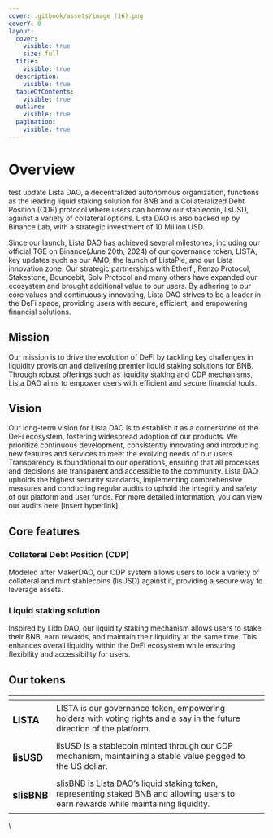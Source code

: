 ```yaml
---
cover: .gitbook/assets/image (16).png
coverY: 0
layout:
  cover:
    visible: true
    size: full
  title:
    visible: true
  description:
    visible: true
  tableOfContents:
    visible: true
  outline:
    visible: true
  pagination:
    visible: true
---
```


# Overview

test update
Lista DAO, a decentralized autonomous organization, functions as the leading liquid staking solution for BNB and a Collateralized Debt Position (CDP) protocol where users can borrow our stablecoin, lisUSD, against a variety of collateral options. Lista DAO is also backed up by Binance Lab, with a strategic investment of 10 Miliion USD.

Since our launch, Lista DAO has achieved several milestones, including our official TGE on Binance(June 20th, 2024) of our governance token, LISTA, key updates such as our AMO, the launch of ListaPie, and our Lista innovation zone. Our strategic partnerships with Etherfi, Renzo Protocol, Stakestone, Bouncebit, Solv Protocol and many others have expanded our ecosystem and brought additional value to our users. By adhering to our core values and continuously innovating, Lista DAO strives to be a leader in the DeFi space, providing users with secure, efficient, and empowering financial solutions.

## Mission

Our mission is to drive the evolution of DeFi by tackling key challenges in liquidity provision and delivering premier liquid staking solutions for BNB. Through robust offerings such as liquidity staking and CDP mechanisms, Lista DAO aims to empower users with efficient and secure financial tools.&#x20;

## Vision

Our long-term vision for Lista DAO is to establish it as a cornerstone of the DeFi ecosystem, fostering widespread adoption of our products. We prioritize continuous development, consistently innovating and introducing new features and services to meet the evolving needs of our users. Transparency is foundational to our operations, ensuring that all processes and decisions are transparent and accessible to the community. Lista DAO upholds the highest security standards, implementing comprehensive measures and conducting regular audits to uphold the integrity and safety of our platform and user funds. For more detailed information, you can view our audits here \[insert hyperlink].

## Core features

### Collateral Debt Position (CDP)

Modeled after MakerDAO, our CDP system allows users to lock a variety of collateral and mint stablecoins (lisUSD) against it, providing a secure way to leverage assets.&#x20;

### Liquid staking solution

Inspired by Lido DAO, our liquidity staking mechanism allows users to stake their BNB, earn rewards, and maintain their liquidity at the same time. This enhances overall liquidity within the DeFi ecosystem while ensuring flexibility and accessibility for users.

## Our tokens

<table data-view="cards"><thead><tr><th></th><th></th><th></th></tr></thead><tbody><tr><td><h3>LISTA</h3></td><td>LISTA is our governance token, empowering holders with voting rights and a say in the future direction of the platform. </td><td></td></tr><tr><td><h3>lisUSD</h3></td><td>lisUSD is a stablecoin minted through our CDP mechanism, maintaining a stable value pegged to the US dollar.</td><td></td></tr><tr><td><h3>slisBNB</h3></td><td>slisBNB is Lista DAO’s liquid staking token, representing staked BNB and allowing users to earn rewards while maintaining liquidity. </td><td></td></tr></tbody></table>

\
